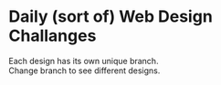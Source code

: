# Daily (sort of) Web Design Challanges
Each design has its own unique branch.     
Change branch to see different designs.
